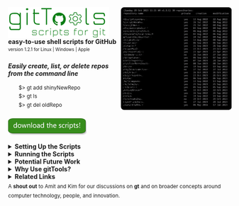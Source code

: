 <img src="./assets/images/screenshots/gtListScreenshot.png" width="250" align="right" valign="top"/>
<img src="./assets/images/logo/logoText.png" valign="top"/>
<b>easy-to-use shell scripts for GitHub</b><br>
<sub><sup>version 1.2.1 for Linux | Windows | Apple</sup></sub>
<br>
<br>
<b><i>Easily create, list, or delete repos from the command line</i></b><br>
<br>
&nbsp;&nbsp;&nbsp;&nbsp;&nbsp;&nbsp;<sup>$> gt add shinyNewRepo</sup>
<br>
&nbsp;&nbsp;&nbsp;&nbsp;&nbsp;&nbsp;<sup>$> gt ls</sup>
<br>
&nbsp;&nbsp;&nbsp;&nbsp;&nbsp;&nbsp;<sup>$> gt del oldRepo</sup>
<br>
<br>
<a
href="https://github.com/rg3h/gitTools/raw/main/gt.zip">
  <img src="./assets/images/downloadButton.png" valign="middle"/></a>
<br>
<br>
<!--
<table><tr><td>
  <b>caveat:</b> gitTools uses the .git-credentials file to get the API token.<br>
  See the instructions below on setting up .git-credentials if you don't have them.
</td></tr></table>
-->

<details>
  <summary><b>Setting Up the Scripts</b></summary>
  <br>
  The shell scripts are pretty straight forward. They use the GitHub API
 and curl.<br>
  The GitHub API needs an access token, so these scripts use the .git-credentials file.
  <br>
  <br>
  <ul>
    <li><i><a href="./settingUpGitCredentials.md">set up GitHub credentials</a></i></li>
    <br>
  <li><details>
    <summary><i>set up for <b>Linux</b></i></summary>
    <ul>
      <li>sudo apt install curl</li>
      <li>unzip gt into (for example): /home/USERID/bin/gt/</li>
      <li>set your $PATH to include /home/USERID/bin/gt</li>
      <li>chmod u+rwx /home/USERID/bin/gt/gt.sh</li>
      <li>(.bashrc) alias gt='/home/USERID/bin/gt/gt.sh'</li>
      <li>test it by typing: <b>gt</b>
    </ul>
  </details></li>
  <li><details>
    <summary><i>set up for <b>Windows</b></i></summary>
    <ul>
      <li>download and install <b><a href="https://www.cygwin.com/">cygwin</a></b></li>
      <li>add C:\cygwin64\bin to your %PATH%</li>
      <li>unzip gt into (for example): C:\USERID\bin\gt\</li>
      <li>set your %PATH% environment variable to include the gt directory</li>
      <li>test it by typing: <b>gt</b>
    </ul>
  </details></li>
  </ul>
  <br>
</details>

<details>
  <summary><b>Running the Scripts</b></summary>
  <br>
  The scripts use code that works for both bash and zsh (Apple uses zsh).<br>
  There is a main script called gt.sh that then calls sub-scripts for each command.<br>
  <br>
  You can do things like:<br>
  <ul>
    <li><code>gt add repoName --public</code> (create a public repo and local directory connected to it)</li>
    <li><code>gt ls -sc</code>  (show a list of repos, sorted by creation date)</li>
    <li><code>gt rm oldRepo</code> (delete a repo on GitHub but leave the local directory intact)</li>
    <li><code>gt help</code></li>
    <li><code>bash /home/bin/gt/gt.sh ls</code> (run it explicitly with bash or zsh)</li>
  </ul>

</details>

<details>
  <summary><b>Potential Future Work</b></summary>
  <br>
  Here is a short list of potential features and commands for <b>gt</b>. Let me know if you have thoughts or want to contribute.
  <br><br>
  <table valign="top">
    <tr><td valign="top"><sup><b>list -details</b></sup></td> <td><sup>a way to pick details or columns to show</sup></td></tr>
    <tr><td valign="top"><sup><b>-q</b></sup></td> <td><sup>quiet mode so that the scripts can pipe or be part of another script</sup></td></tr>
    <tr><td valign="top"><sup><b>add --noLocal</b></sup></td> <td><sup>add a new repository, but don't create a new local dir</sup></td></tr>
    <tr><td valign="top"><sup><b>stats</b></sup></td> <td><sup>create a view that shows stats for one or all repos, the user, etc</sup></td></tr>
    <tr><td valign="top"><sup><b>acp</b></sup></td> <td><sup>a command that takes a file, adds it, commits it, and pushes it</sup></td></tr>
    <tr><td valign="top"><sup><b>undo</b></sup></td> <td><sup>undo for staged, committed, pushed files</sup></td></tr>
    <tr><td valign="top"><sup><b>history</b></sup></td> <td><sup>tracking local repos, locally logging stats like git use-frequency</sup></td></tr>
    <tr><td valign="top"><sup><b>more authentication support</b></sup></td> <td><sup>GitHub supports multiple authentication mechanisms</sup></td></tr>
    <tr><td valign="top"><sup><b>snapshot</b></sup></td> <td><sup>grab/clone a repo, compress, and store it in a well-established location</sup></td></tr>
    <tr><td valign="top"><sup><b>non-bash version</b></sup></td> <td><sup>how might projects be created and managed in other environments</sup></td></tr>
    <tr><td valign="top"><sup><b>The Making of gitTools</b></sup></td> <td><sup>documenting how gt evolved and what was learned along the way</sup></td></tr>
  </table>
  <br>
</details>

<details>
  <summary><b>Why Use gitTools?</b></summary>
  <br>
  Creating a new project should be easy. GitTools are simple shell scripts.
  A lot of commercial services, while powerful, are complicated and sometimes pricey.
  You will be relying on how these services:
  <br>
  <br>
  <ul>
    <li>access your code and company information (from userids to data use patterns)</li>
    <li>manage application updates and fix bugs</li>
    <li>address security leaks</li>
    <li>introduce new features and remove old ones</li>
    <li>mischeviously create product lock-in</li>
    <li>help you with a contingency plan should they change privacy policies</li>
  </ul>
  <br>
  That said, git is complicated. Tools to simplify the process will
  reduce development friction and promote better programming practices.
  I do a lot of collaborative prototyping, so being able to spin up a repo in a single command shifts the cognitive load. And believe me, I can use that.
  <br><br>
  <b>gitTool Benefits</b><br>
  <table>
    <tr><td><sup>easy-to-use</sup></td></tr>
    <tr><td><sup>customizable</sup></td></td></tr>
    <tr><td><sup>transparent (you can read the scripts)</sup></td></tr>
    <tr><td><sup>ubiquitous (same code runs on lots of platforms)</sup></td></tr>
    <tr><td><sup>maintainable (written in modules)</sup></td></tr>
    <tr><td><sup>open source (liberal MIT licensing)</sup></td></tr>
  </table>
  <br>
  <b>Installation, Development, and Maintenance Benefits</b><br>
  <table>
    <tr><td><sup>easy to install</sup></td></tr>
    <tr><td><sup>no opaque exe files to maintain</sup></td></tr>
    <tr><td><sup>works in Windows too </sup></td></tr>
    <tr><td><sup>each command is a separate script</sup></td></tr>
    <tr><td><sup>modular architecture so creating new commands is easier</sup>
    </td></tr>
  </table>
</details>

<details>
  <summary><b>Related Links</b></summary>
  <br>
  <table>
    <tr><td width="400"><sub>
      <a href="https://github.com/git-guides/install-git">Installing Git</a><br>
      <a href="https://docs.github.com/">GitHub Documentation</a><br>
       <a href="https://www.gnu.org/software/bash/manual/bash.html">Bash Reference Manual
</a><br>
      <a href="https://www.redhat.com/sysadmin/learn-bash-scripting">13 resources for learning to write better Bash code</a><br>
      <br>
      <a href="https://docs.github.com/en/rest/repos/repos">GitHub REST API for Repos</a><br>
      <a href="https://docs.github.com/en/authentication/keeping-your-account-and-data-secure/managing-your-personal-access-tokens#creating-a-personal-access-token-classic">Classic Personal Access Token</a><br>
      <a href="https://docs.github.com/en/rest/overview/authenticating-to-the-rest-api?apiVersion=2022-11-28">GitHub: Authenticating for the REST API</a><br>
      <a href="https://docs.github.com/en/authentication/keeping-your-account-and-data-secure/about-authentication-to-github">Github: Authenticating in General</a><br>
      <br>
      <a href="https://docs.github.com/en/github-cli">GitHub CLI</a><br>
      <a href="https://docs.github.com/en/desktop">GitHub Desktop</a><br>
    </sub</td</tr>
  </table>
</details>
<sub>A <b>shout out</b> to Amit and Kim for our discussions on <b>gt</b> and on
broader concepts around computer technology, people, and innovation.</sub>

